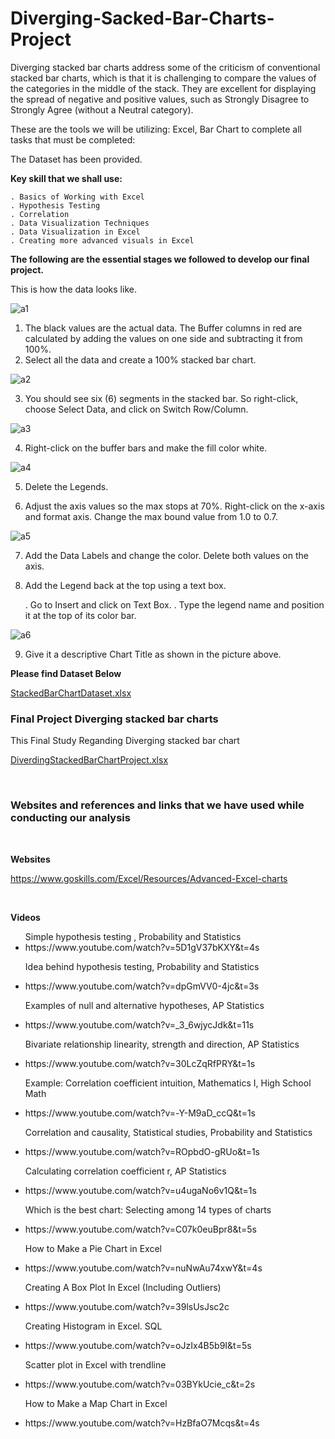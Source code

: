 # Diverging-Sacked-Bar-Charts-Project

Diverging stacked bar charts address some of the criticism of conventional stacked bar charts, which is that it is challenging to compare the values of the categories in the middle of the stack. They are excellent for displaying the spread of negative and positive values, such as Strongly Disagree to Strongly Agree (without a Neutral category).
</br>

These are the tools we will be utilizing: Excel, Bar Chart to complete all tasks that must be completed:
</br>

The Dataset has been provided.
</br>

**Key skill that we shall use:**

    . Basics of Working with Excel
    . Hypothesis Testing
    . Correlation
    . Data Visualization Techniques
    . Data Visualization in Excel
    . Creating more advanced visuals in Excel


**The following are the essential stages we followed to develop our final project.**


This is how the data looks like.

![a1](https://user-images.githubusercontent.com/115732734/227653452-86ac556d-07a6-40ae-ab20-ec26464bf194.jpg)



1. The black values are the actual data. The Buffer columns in red are calculated by adding the values on one side and subtracting it from 100%.
2. Select all the data and create a 100% stacked bar chart.

![a2](https://user-images.githubusercontent.com/115732734/227653459-07e53156-832f-4f06-93d8-53639fa5b5c2.jpg)


   3. You should see six (6) segments in the stacked bar. So right-click, choose Select Data, and click on Switch Row/Column.
   
![a3](https://user-images.githubusercontent.com/115732734/227653461-4da74889-5e13-4e94-b41f-c4690a9f3dee.jpg)


   4. Right-click on the buffer bars and make the fill color white.

![a4](https://user-images.githubusercontent.com/115732734/227653463-1e6927a4-e064-4cdd-804d-d35e8c8c09f3.jpg)


  5. Delete the Legends.

  6. Adjust the axis values so the max stops at 70%. Right-click on the x-axis and format axis. Change the max bound value from 1.0 to 0.7.

![a5](https://user-images.githubusercontent.com/115732734/227653465-5dcbafe4-d2eb-40b7-a7c8-c8bb4b0b5db2.jpg)


  7. Add the Data Labels and change the color. Delete both values on the axis.

  8. Add the Legend back at the top using a text box.

     . Go to Insert and click on Text Box.
     . Type the legend name and position it at the top of its color bar.
     
![a6](https://user-images.githubusercontent.com/115732734/227653466-5e4c0ef4-658f-488b-ae0a-e1c32be0c1c8.jpg)

  9. Give it a descriptive Chart Title as shown in the picture above.
  
  
  
  
  
  **Please find Dataset Below**

[StackedBarChartDataset.xlsx](https://github.com/justinjabo250/Diverging-Sacked-Bar-Charts-Project/files/11067035/StackedBarChartDataset.xlsx)


<h3>Final Project Diverging stacked bar charts</h3>
<p>This Final Study Reganding Diverging stacked bar chart</p>

[DiverdingStackedBarChartProject.xlsx](https://github.com/justinjabo250/Diverging-Sacked-Bar-Charts-Project/files/11067006/ProjectDiverdingStackedBarChart.xlsx)


<br>

<h3>Websites and references and links that we have used while conducting our analysis</h3> </br>

**Websites**

https://www.goskills.com/Excel/Resources/Advanced-Excel-charts

</br>

**Videos**

<ul>
 <label for="html">Simple hypothesis testing , Probability and Statistics</label><br>
  <li>https://www.youtube.com/watch?v=5D1gV37bKXY&t=4s</li>
  
   <label for="html">Idea behind hypothesis testing, Probability and Statistics</label><br>
  <li>https://www.youtube.com/watch?v=dpGmVV0-4jc&t=3s</li>
  
  <label for="html">Examples of null and alternative hypotheses, AP Statistics</label><br>
   <li>https://www.youtube.com/watch?v=_3_6wjycJdk&t=11s</li>
   
  <label for="html">Bivariate relationship linearity, strength and direction, AP Statistics
</label><br>
   <li>https://www.youtube.com/watch?v=30LcZqRfPRY&t=1s</li>
  
  <label for="html">Example: Correlation coefficient intuition, Mathematics I, High School Math</label><br>
  <li>https://www.youtube.com/watch?v=-Y-M9aD_ccQ&t=1s</li>
  
   <label for="html">Correlation and causality, Statistical studies, Probability and Statistics</label><br>
  <li>https://www.youtube.com/watch?v=ROpbdO-gRUo&t=1s</li>
  
  <label for="html">Calculating correlation coefficient r, AP Statistics</label><br>
  <li>https://www.youtube.com/watch?v=u4ugaNo6v1Q&t=1s</li>
  
  <label for="html">Which is the best chart: Selecting among 14 types of charts</label><br>
  <li>https://www.youtube.com/watch?v=C07k0euBpr8&t=5s</li>
  
  <label for="html">How to Make a Pie Chart in Excel</label><br>
  <li>https://www.youtube.com/watch?v=nuNwAu74xwY&t=4s</li>
  
  <label for="html">Creating A Box Plot In Excel (Including Outliers)</label><br>
  <li>https://www.youtube.com/watch?v=39lsUsJsc2c</li>
  
  <label for="html">Creating Histogram in Excel. SQL</label><br>
  <li>https://www.youtube.com/watch?v=oJzIx4B5b9I&t=5s</li>
  
  <label for="html">Scatter plot in Excel with trendline</label><br>
  <li>https://www.youtube.com/watch?v=03BYkUcie_c&t=2s</li>
  
  <label for="html">How to Make a Map Chart in Excel</label><br>
  <li>https://www.youtube.com/watch?v=HzBfaO7Mcqs&t=4s</li>
  
  
</ul>

